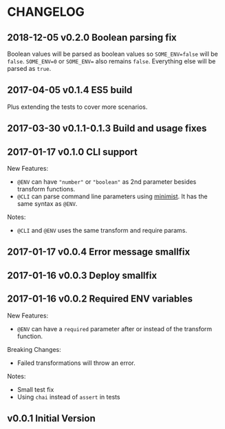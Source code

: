 # CHANGELOG

## 2018-12-05 v0.2.0 Boolean parsing fix

Boolean values will be parsed as boolean values so `SOME_ENV=false` will be `false`.
`SOME_ENV=0` or `SOME_ENV=` also remains `false`.
Everything else will be parsed as `true`.

## 2017-04-05 v0.1.4 ES5 build

Plus extending the tests to cover more scenarios.

## 2017-03-30 v0.1.1-0.1.3 Build and usage fixes

## 2017-01-17 v0.1.0 CLI support

New Features:

- `@ENV` can have `"number"` or `"boolean"` as 2nd parameter besides transform functions.
- `@CLI` can parse command line parameters using [minimist](https://github.com/substack/minimist).
It has the same syntax as `@ENV`.

Notes:

- `@CLI` and `@ENV` uses the same transform and require params.

## 2017-01-17 v0.0.4 Error message smallfix

## 2017-01-16 v0.0.3 Deploy smallfix

## 2017-01-16 v0.0.2 Required ENV variables

New Features:

- `@ENV` can have a `required` parameter after or instead of the transform function.

Breaking Changes:

- Failed transformations will throw an error.

Notes:

- Small test fix
- Using `chai` instead of `assert` in tests

## v0.0.1 Initial Version
